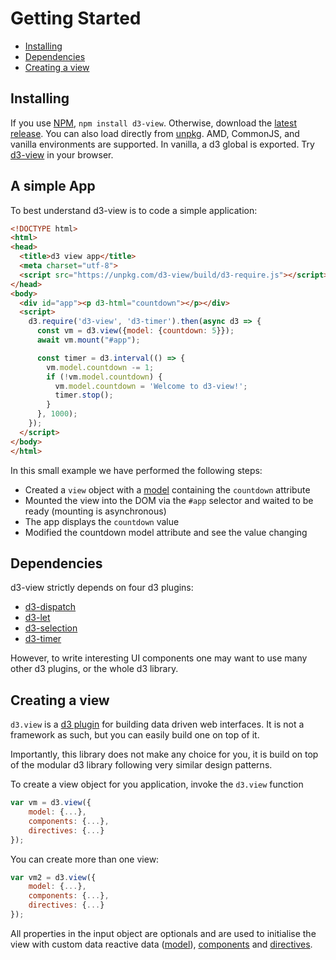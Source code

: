 # Getting Started

<!-- START doctoc generated TOC please keep comment here to allow auto update -->
<!-- DON'T EDIT THIS SECTION, INSTEAD RE-RUN doctoc TO UPDATE -->


- [Installing](#installing)
- [Dependencies](#dependencies)
- [Creating a view](#creating-a-view)

<!-- END doctoc generated TOC please keep comment here to allow auto update -->

## Installing

If you use [NPM](https://www.npmjs.com/package/d3-view), ``npm install d3-view``.
Otherwise, download the [latest release](https://github.com/quantmind/d3-view/releases).
You can also load directly from [unpkg](https://unpkg.com/d3-view/).
AMD, CommonJS, and vanilla environments are supported. In vanilla, a d3 global is exported.
Try [d3-view](https://runkit.com/npm/d3-view) in your browser.

## A simple App

To best understand d3-view is to code a simple application:
```html
<!DOCTYPE html>
<html>
<head>
  <title>d3 view app</title>
  <meta charset="utf-8">
  <script src="https://unpkg.com/d3-view/build/d3-require.js"></script>
</head>
<body>
  <div id="app"><p d3-html="countdown"></p></div>
  <script>
    d3.require('d3-view', 'd3-timer').then(async d3 => {
      const vm = d3.view({model: {countdown: 5}});
      await vm.mount("#app");

      const timer = d3.interval(() => {
        vm.model.countdown -= 1;
        if (!vm.model.countdown) {
          vm.model.countdown = 'Welcome to d3-view!';
          timer.stop();
        }
      }, 1000);
    });
  </script>
</body>
</html>
```

In this small example we have performed the following steps:
* Created a ``view`` object with a [model](./model.md) containing the ``countdown`` attribute
* Mounted the view into the DOM via the ``#app`` selector and waited to be ready (mounting is asynchronous)
* The app displays the ``countdown`` value
* Modified the countdown model attribute and see the value changing

## Dependencies

d3-view strictly depends on four d3 plugins:

* [d3-dispatch](https://github.com/d3/d3-dispatch)
* [d3-let](https://github.com/d3/d3-let)
* [d3-selection](https://github.com/d3/d3-selection)
* [d3-timer](https://github.com/d3/d3-timer)

However, to write interesting UI components one may want to use many other
d3 plugins, or the whole d3 library.

## Creating a view

``d3.view`` is a [d3 plugin](https://bost.ocks.org/mike/d3-plugin/) for building
data driven web interfaces. It is not a framework as such, but you can easily
build one on top of it.

Importantly, this library does not make any choice for you, it is build on top
of the modular d3 library following very similar design patterns.

To create a view object for you application, invoke the ``d3.view`` function
```javascript
var vm = d3.view({
    model: {...},
    components: {...},
    directives: {...}
});
```

You can create more than one view:
```javascript
var vm2 = d3.view({
    model: {...},
    components: {...},
    directives: {...}
});
```

All properties in the input object are optionals and are used to initialise the view with
custom data reactive data ([model](./model.md)), [components](./component.md) and [directives](./directives.md).
